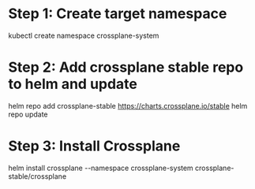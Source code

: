# Step 1: Create target namespace 

kubectl create namespace crossplane-system

# Step 2: Add crossplane stable repo to helm and update 

helm repo add crossplane-stable https://charts.crossplane.io/stable
helm repo update

# Step 3: Install Crossplane

helm install crossplane --namespace crossplane-system crossplane-stable/crossplane